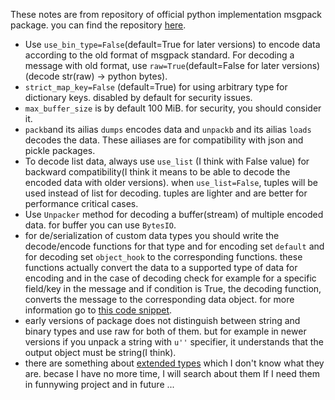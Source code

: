 These notes are from repository of official python implementation msgpack package. you can find the repository [here](https://github.com/msgpack/msgpack-python).
- Use `use_bin_type=False`(default=True for later versions) to encode data according to the old format of msgpack standard. For decoding a message with old format, use `raw=True`(default=False for later versions)(decode str(raw) -> python bytes).
- `strict_map_key=False` (default=True) for using arbitrary type for dictionary keys. disabled by default for security issues.
- `max_buffer_size` is by default 100 MiB. for security, you should consider it.
- `packb`and its ailias `dumps` encodes data and `unpackb` and its ailias `loads` decodes the data. These ailiases are for compatibility with json and pickle packages.
- To decode list data, always use `use_list` (I think with False value) for backward compatibility(I think it means to be able to decode the encoded data with older versions). when `use_list=False`, tuples will be used instead of list for decoding. tuples are lighter and are better for performance critical cases.
- Use `Unpacker` method for decoding a buffer(stream) of multiple encoded data. for buffer you can use `BytesIO`.
- for de/serialization of custom data types you should write the decode/encode functions for that type and for encoding set `default` and for decoding set `object_hook` to the corresponding functions. these functions actually convert the data to a supported type of data for encoding and in the case of decoding check for example for a specific field/key in the message and if condition is True, the decoding function, converts the message to the corresponding data object. for more information go to [this code snippet](https://github.com/msgpack/msgpack-python#packingunpacking-of-custom-data-type).
- early versions of package does not distinguish between string and binary types and use raw for both of them. but for example in newer versions if you unpack a string with `u''` specifier, it understands that the output object must be string(I think).
- there are something about [extended types](https://github.com/msgpack/msgpack-python#extended-types) which I don't know what they are. becase I have no more time, I will search about them If I need them in funnywing project and in future ...



